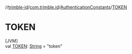//[trimble-id](../../../index.md)/[com.trimble.id](../index.md)/[AuthenticationConstants](index.md)/[TOKEN](-t-o-k-e-n.md)

# TOKEN

[JVM]\
val [TOKEN](-t-o-k-e-n.md): [String](https://docs.oracle.com/javase/8/docs/api/java/lang/String.html) = &quot;token&quot;
